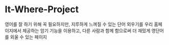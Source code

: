 # It-Where-Project
영어를 잘 하기 위해 꼭 필요하지만, 지루하게 느껴질 수 있는 단어 외우기를 우리 홈페이지에서 제공하는 암기 기능을 이용하고,
다른 사람과 함께 함으로써 더 재밌게 영단어를 외울 수 있는 페이지
